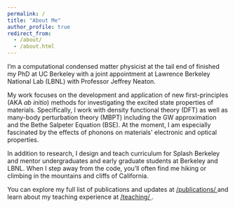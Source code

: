 ```yaml
---
permalink: /
title: "About Me"
author_profile: true
redirect_from: 
  - /about/
  - /about.html
---
```

I’m a computational condensed matter physicist at the tail end of finished my PhD at UC Berkeley with a joint appointment at Lawrence Berkeley National Lab (LBNL) with Professor Jeffrey Neaton.

My work focuses on the development and application of new first-principles (AKA *ab initio*) methods for investigating the excited state properties of materials. Specifically, I work with density functional theory (DFT) as well as many-body perturbation theory (MBPT) including the GW approximation and the Bethe Salpeter Equation (BSE). At the moment, I am especially fascinated by the effects of phonons on materials' electronic and optical properties.

In addition to research, I design and teach curriculum for Splash Berkeley and mentor undergraduates and early graduate students at Berkeley and LBNL. When I step away from the code, you’ll often find me hiking or climbing in the mountains and cliffs of California.

You can explore my full list of publications and updates at [ /publications/ ](/publications/) and learn about my teaching experience at [ /teaching/ ](/teaching/).
